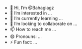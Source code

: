 - 👋 Hi, I’m @Bahagiagz
- 👀 I’m interested in ...
- 🌱 I’m currently learning ...
- 💞️ I’m looking to collaborate on ...
- 📫 How to reach me ...
- 😄 Pronouns: ...
- ⚡ Fun fact: ...

<!---
Bahagiagz/Bahagiagz is a ✨ special ✨ repository because its `README.md` (this file) appears on your GitHub profile.
You can click the Preview link to take a look at your changes.
--->
